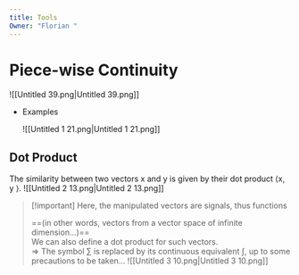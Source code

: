 ```yaml
---
title: Tools
Owner: "Florian "
---
```

# Piece-wise Continuity
![[Untitled 39.png|Untitled 39.png]]
- Examples
    
    ![[Untitled 1 21.png|Untitled 1 21.png]]
    
      
    
## Dot Product
The similarity between two vectors x and y is given by their dot product ⟨x, y ⟩.
![[Untitled 2 13.png|Untitled 2 13.png]]
  

> [!important] Here, the manipulated vectors are signals, thus functions
> 
> ==(in other words, vectors from a vector space of infinite dimension...)==  
> We can also define a dot product for such vectors.  
> ⇒ The symbol $\sum$ is replaced by its continuous equivalent $\int$, up to some precautions to be taken...
![[Untitled 3 10.png|Untitled 3 10.png]]